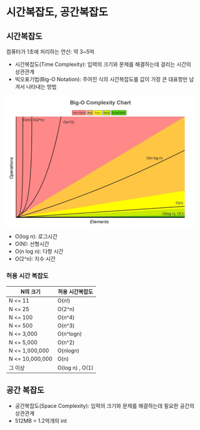 # 시간복잡도, 공간복잡도

## 시간복잡도

컴퓨터가 1초에 처리하는 연산: 약 3~5억

- 시간복잡도(Time Complexity): 입력의 크기와 문제를 해결하는데 걸리는 시간의 상관관계
- 빅오표기법(Big-O Notation): 주어진 식의 시간복잡도를 값이 가장 큰 대표항만 남겨서 나타내는 방법

![](./img/1.jpg)

- O(log n): 로그시간
- O(N): 선형시간
- O(n log n): 다항 시간
- O(2^n): 지수 시간

### 허용 시간 복잡도

| N의 크기           | 허용 시간복잡도        |
|-----------------|-----------------|
| N <= 11         | O(n!)           |
| N <= 25         | O(2^n)          |
| N <= 100        | O(n^4)          |
| N <= 500        | O(n^3)          |
| N <= 3,000      | O(n^logn)       |
| N <= 5,000      | O(n^2)          |
| N <= 1,000,000  | O(nlogn)        |
| N <= 10,000,000 | O(n)            |
| 그 이상            | O(log n) , O(1) |


## 공간 복잡도

- 공간복잡도(Space Complexity): 입력의 크기와 문제를 해결하는데 필요한 공간의 상관관계
- 512MB = 1.2억개의 int